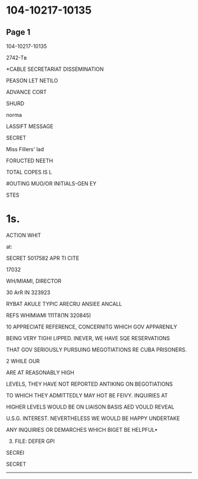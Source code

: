 # 104-10217-10135

## Page 1

104-10217-10135

2742-Tв

*CABLE SECRETARIAT DISSEMINATION

PEASON LET NETILO

ADVANCE CORT

SHURD

norma

LASSIFT MESSAGE

SECRET

Miss Fillers' lad

FORUCTED NEETH

TOTAL COPES IS L

#OUTING MUO/OR INITIALS-GEN EY

STES

# 1s.

ACTION WHIT

at:

SECRET 5017582 APR TI CITE

17032

WH/MIAMI, DIRECTOR

30 ArR IN 323923

RYBAT AKULE TYPIC ARECRU ANSIEE ANCALL

REFS WHIMIAMI 111T8(1N 320845)

10 APPRECIATE REFERENCE, CONCERNITG WHICH GOV APPARENILY

BEING VERY TIGHI LIPPED. INEVER, WE HAVE SQE RESERVATIONS

THAT GOV SERIOUSLY PURSUING MEGOTIATIONS RE CUBA PRISONERS.

2 WHILE OUR

ARE AT REASONABLY HIGH

LEVELS, THEY HAVE NOT REPORTED ANTIKING ON BEGOTIATIONS

TO WHICH THEY ADMITTEDLY MAY HOT BE FEIVY. INQUIRIES AT

HIGHER LEVELS WOULD BE ON LIAISON BASIS AED VOULD REVEAL

U.S.G. INTEREST. NEVERTHELESS WE WOULD BE HAPPY UNDERTAKE

ANY INQUIRIES OR DEMARCHES WHICH BIGET BE HELPFUL•

3. FILE: DEFER GPI

SECREI

SECRET

---

